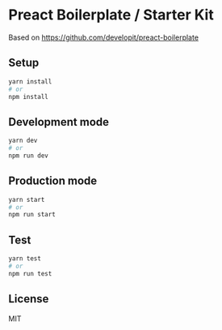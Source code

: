 # Preact Boilerplate / Starter Kit

Based on https://github.com/developit/preact-boilerplate

## Setup

```sh
yarn install
# or
npm install
```

## Development mode

```sh
yarn dev
# or
npm run dev
```

## Production mode

```sh
yarn start
# or
npm run start
```

## Test

```sh
yarn test
# or
npm run test
```

## License

MIT


[Preact]: https://github.com/developit/preact
[preact-compat]: https://github.com/developit/preact-compat
[webpack]: https://webpack.github.io
[Electron]: https://electronjs.org/
